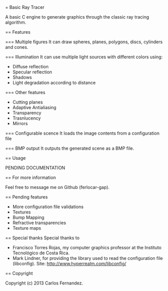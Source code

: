 = Basic Ray Tracer

A basic C engine to generate graphics through the classic ray tracing algorithm.

== Features

=== Multiple figures
It can draw spheres, planes, polygons, discs, cylinders and cones.

=== Illumination
It can use multiple light sources with different colors using:
* Diffuse reflection
* Specular reflection
* Shadows
* Light degradation according to distance

=== Other features
* Cutting planes
* Adaptive Antialiasing
* Transparency
* Trasnlucency
* Mirrors

=== Configurable scence
It loads the image contents from a configuration file

=== BMP output
It outputs the generated scene as a BMP file.

== Usage

PENDING DOCUMENTATION

== For more information

Feel free to message me on Github (ferlocar-gap).

== Pending features

* More configuration file validations
* Textures
* Bump Mapping
* Refractive transparencies
* Texture maps

== Special thanks
Special thanks to 

* Francisco Torres Rojas, my computer graphics professor at the Instituto Tecnológico de Costa Rica.
* Mark Lindner, for providing the library used to read the configuration file (libconfig). Site: http://www.hyperrealm.com/libconfig/

== Copyright

Copyright (c) 2013 Carlos Fernandez.
